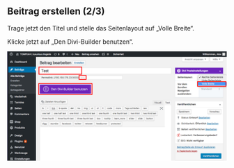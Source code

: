 ## Beitrag erstellen (2/3)

Trage jetzt den Titel und stelle das Seitenlayout auf „Volle Breite“.

Klicke jetzt auf „Den Divi-Builder benutzen“.

![image](./assets/use_divi_builder.jpg)
